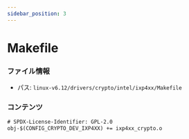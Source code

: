 ```yaml
---
sidebar_position: 3
---
```

# Makefile

### ファイル情報

- パス: `linux-v6.12/drivers/crypto/intel/ixp4xx/Makefile`

### コンテンツ

```txt
# SPDX-License-Identifier: GPL-2.0
obj-$(CONFIG_CRYPTO_DEV_IXP4XX) += ixp4xx_crypto.o

```
